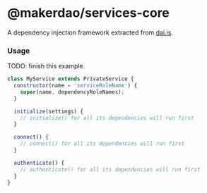 # @makerdao/services-core

A dependency injection framework extracted from [dai.js](https://github.com/makerdao/dai.js). 

### Usage

TODO: finish this example.

```js
class MyService extends PrivateService {
  constructor(name = 'serviceRoleName') {
    super(name, dependencyRoleNames);
  }

  initialize(settings) {
    // initialize() for all its dependencies will run first
  }

  connect() {
    // connect() for all its dependencies will run first
  }

  authenticate() {
    // authenticate() for all its dependencies will run first
  }
}
```
